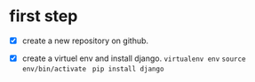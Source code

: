 
# first step 
- [x] create a new repository on github.
- [x] create  a virtuel env and install django. ``` virtualenv env ```  ``` source env/bin/activate ``` ``` pip install django```

